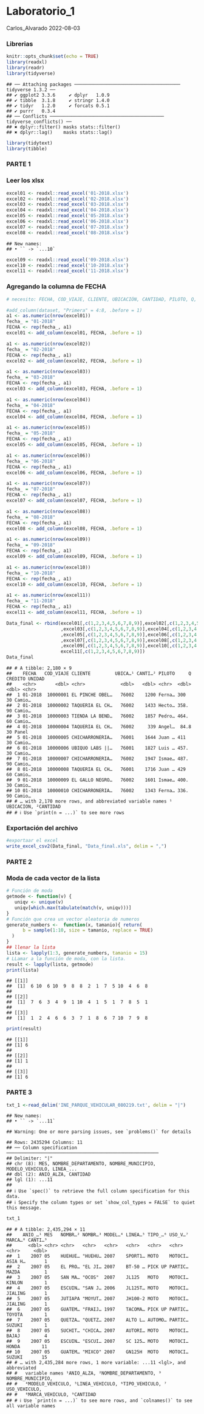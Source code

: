 Laboratorio_1
================
Carlos_Alvarado
2022-08-03

### Librerias

``` r
knitr::opts_chunk$set(echo = TRUE)
library(readxl)
library(readr)
library(tidyverse)
```

    ## ── Attaching packages ─────────────────────────────────────── tidyverse 1.3.2 ──
    ## ✔ ggplot2 3.3.6     ✔ dplyr   1.0.9
    ## ✔ tibble  3.1.8     ✔ stringr 1.4.0
    ## ✔ tidyr   1.2.0     ✔ forcats 0.5.1
    ## ✔ purrr   0.3.4     
    ## ── Conflicts ────────────────────────────────────────── tidyverse_conflicts() ──
    ## ✖ dplyr::filter() masks stats::filter()
    ## ✖ dplyr::lag()    masks stats::lag()

``` r
library(tidytext)
library(tibble)
```

### PARTE 1

### Leer los xlsx

``` r
excel01 <- readxl::read_excel('01-2018.xlsx')
excel02 <- readxl::read_excel('02-2018.xlsx')
excel03 <- readxl::read_excel('03-2018.xlsx')
excel04 <- readxl::read_excel('04-2018.xlsx')
excel05 <- readxl::read_excel('05-2018.xlsx')
excel06 <- readxl::read_excel('06-2018.xlsx')
excel07 <- readxl::read_excel('07-2018.xlsx')
excel08 <- readxl::read_excel('08-2018.xlsx')
```

    ## New names:
    ## • `` -> `...10`

``` r
excel09 <- readxl::read_excel('09-2018.xlsx')
excel10 <- readxl::read_excel('10-2018.xlsx')
excel11 <- readxl::read_excel('11-2018.xlsx')
```

### Agregando la columna de FECHA

``` r
# necesito: FECHA, COD_VIAJE, CLIENTE, UBICACIÓN, CANTIDAD, PILOTO, Q, CREDITO, UNIDAD

#add_column(dataset, "Primera" = 4:8, .before = 1)
a1 <- as.numeric(nrow(excel01))
fecha_ = "01-2018"
FECHA <- rep(fecha_, a1)
excel01 <- add_column(excel01, FECHA, .before = 1)

a1 <- as.numeric(nrow(excel02))
fecha_ = "02-2018"
FECHA <- rep(fecha_, a1)
excel02 <- add_column(excel02, FECHA, .before = 1)

a1 <- as.numeric(nrow(excel03))
fecha_ = "03-2018"
FECHA <- rep(fecha_, a1)
excel03 <- add_column(excel03, FECHA, .before = 1)

a1 <- as.numeric(nrow(excel04))
fecha_ = "04-2018"
FECHA <- rep(fecha_, a1)
excel04 <- add_column(excel04, FECHA, .before = 1)

a1 <- as.numeric(nrow(excel05))
fecha_ = "05-2018"
FECHA <- rep(fecha_, a1)
excel05 <- add_column(excel05, FECHA, .before = 1)

a1 <- as.numeric(nrow(excel06))
fecha_ = "06-2018"
FECHA <- rep(fecha_, a1)
excel06 <- add_column(excel06, FECHA, .before = 1)

a1 <- as.numeric(nrow(excel07))
fecha_ = "07-2018"
FECHA <- rep(fecha_, a1)
excel07 <- add_column(excel07, FECHA, .before = 1)

a1 <- as.numeric(nrow(excel08))
fecha_ = "08-2018"
FECHA <- rep(fecha_, a1)
excel08 <- add_column(excel08, FECHA, .before = 1)

a1 <- as.numeric(nrow(excel09))
fecha_ = "09-2018"
FECHA <- rep(fecha_, a1)
excel09 <- add_column(excel09, FECHA, .before = 1)

a1 <- as.numeric(nrow(excel10))
fecha_ = "10-2018"
FECHA <- rep(fecha_, a1)
excel10 <- add_column(excel10, FECHA, .before = 1)

a1 <- as.numeric(nrow(excel11))
fecha_ = "11-2018"
FECHA <- rep(fecha_, a1)
excel11 <- add_column(excel11, FECHA, .before = 1)

Data_final <- rbind(excel01[,c(1,2,3,4,5,6,7,8,9)],excel02[,c(1,2,3,4,5,6,7,8,9)]
                    ,excel03[,c(1,2,3,4,5,6,7,8,9)],excel04[,c(1,2,3,4,5,6,7,8,9)]
                    ,excel05[,c(1,2,3,4,5,6,7,8,9)],excel06[,c(1,2,3,4,5,6,7,8,9)]
                    ,excel07[,c(1,2,3,4,5,6,7,8,9)],excel08[,c(1,2,3,4,5,6,7,8,9)]
                    ,excel09[,c(1,2,3,4,5,6,7,8,9)],excel10[,c(1,2,3,4,5,6,7,8,9)],
                    excel11[,c(1,2,3,4,5,6,7,8,9)])
Data_final
```

    ## # A tibble: 2,180 × 9
    ##    FECHA   COD_VIAJE CLIENTE         UBICA…¹ CANTI…² PILOTO     Q CREDITO UNIDAD
    ##    <chr>       <dbl> <chr>             <dbl>   <dbl> <chr>  <dbl>   <dbl> <chr> 
    ##  1 01-2018  10000001 EL PINCHE OBEL…   76002    1200 Ferna… 300        30 Camio…
    ##  2 01-2018  10000002 TAQUERIA EL CH…   76002    1433 Hecto… 358.       90 Camio…
    ##  3 01-2018  10000003 TIENDA LA BEND…   76002    1857 Pedro… 464.       60 Camio…
    ##  4 01-2018  10000004 TAQUERIA EL CH…   76002     339 Angel…  84.8      30 Panel 
    ##  5 01-2018  10000005 CHICHARRONERIA…   76001    1644 Juan … 411        30 Camio…
    ##  6 01-2018  10000006 UBIQUO LABS ||…   76001    1827 Luis … 457.       30 Camio…
    ##  7 01-2018  10000007 CHICHARRONERIA…   76002    1947 Ismae… 487.       90 Camio…
    ##  8 01-2018  10000008 TAQUERIA EL CH…   76001    1716 Juan … 429        60 Camio…
    ##  9 01-2018  10000009 EL GALLO NEGRO…   76002    1601 Ismae… 400.       30 Camio…
    ## 10 01-2018  10000010 CHICHARRONERIA…   76002    1343 Ferna… 336.       90 Camio…
    ## # … with 2,170 more rows, and abbreviated variable names ¹​UBICACION, ²​CANTIDAD
    ## # ℹ Use `print(n = ...)` to see more rows

### Exportación del archivo

``` r
#exportaar el excel
write_excel_csv2(Data_final, "Data_final.xls", delim = ",")
```

### PARTE 2

### Moda de cada vector de la lista

``` r
# Función de moda
getmode <- function(v) {
   uniqv <- unique(v)
   uniqv[which.max(tabulate(match(v, uniqv)))]
}
# Función que crea un vector aleatoria de numeros
generate_numbers <-  function(x, tamanio){ return(
      b = sample(1:10, size = tamanio, replace = TRUE)
  )
}
## llenar la lista
lista <- lapply(1:3, generate_numbers, tamanio = 15) 
# LLamar a la función de moda, con la lista. 
result <- lapply(lista, getmode)
print(lista)
```

    ## [[1]]
    ##  [1]  6 10  6 10  9  8  8  2  1  7  5 10  4  6  8
    ## 
    ## [[2]]
    ##  [1]  7  6  3  4  9  1 10  4  1  5  1  7  8  5  1
    ## 
    ## [[3]]
    ##  [1]  1  2  4  6  6  3  7  1  8  6  7 10  7  9  8

``` r
print(result)
```

    ## [[1]]
    ## [1] 6
    ## 
    ## [[2]]
    ## [1] 1
    ## 
    ## [[3]]
    ## [1] 6

### PARTE 3

``` r
txt_1 <-read_delim('INE_PARQUE_VEHICULAR_080219.txt', delim = "|")
```

    ## New names:
    ## • `` -> `...11`

    ## Warning: One or more parsing issues, see `problems()` for details

    ## Rows: 2435294 Columns: 11
    ## ── Column specification ────────────────────────────────────────────────────────
    ## Delimiter: "|"
    ## chr (8): MES, NOMBRE_DEPARTAMENTO, NOMBRE_MUNICIPIO, MODELO_VEHICULO, LINEA_...
    ## dbl (2): ANIO_ALZA, CANTIDAD
    ## lgl (1): ...11
    ## 
    ## ℹ Use `spec()` to retrieve the full column specification for this data.
    ## ℹ Specify the column types or set `show_col_types = FALSE` to quiet this message.

``` r
txt_1
```

    ## # A tibble: 2,435,294 × 11
    ##    ANIO_…¹ MES   NOMBR…² NOMBR…³ MODEL…⁴ LINEA…⁵ TIPO_…⁶ USO_V…⁷ MARCA…⁸ CANTI…⁹
    ##      <dbl> <chr> <chr>   <chr>   <chr>   <chr>   <chr>   <chr>   <chr>     <dbl>
    ##  1    2007 05    HUEHUE… "HUEHU… 2007    SPORT1… MOTO    MOTOCI… ASIA H…       1
    ##  2    2007 05    EL PRO… "EL JI… 2007    BT-50 … PICK UP PARTIC… MAZDA         1
    ##  3    2007 05    SAN MA… "OCOS"  2007    JL125   MOTO    MOTOCI… KINLON        1
    ##  4    2007 05    ESCUIN… "SAN J… 2006    JL125T… MOTO    MOTOCI… JIALING       1
    ##  5    2007 05    JUTIAPA "MOYUT… 2007    JH100-2 MOTO    MOTOCI… JIALING       1
    ##  6    2007 05    GUATEM… "FRAIJ… 1997    TACOMA… PICK UP PARTIC… TOYOTA        1
    ##  7    2007 05    QUETZA… "QUETZ… 2007    ALTO L… AUTOMO… PARTIC… SUZUKI        1
    ##  8    2007 05    SUCHIT… "CHICA… 2007    AUTORI… MOTO    MOTOCI… BAJAJ         4
    ##  9    2007 05    ESCUIN… "ESCUI… 2007    SC 125… MOTO    MOTOCI… HONDA        11
    ## 10    2007 05    GUATEM… "MIXCO" 2007    GN125H  MOTO    MOTOCI… SUZUKI       15
    ## # … with 2,435,284 more rows, 1 more variable: ...11 <lgl>, and abbreviated
    ## #   variable names ¹​ANIO_ALZA, ²​NOMBRE_DEPARTAMENTO, ³​NOMBRE_MUNICIPIO,
    ## #   ⁴​MODELO_VEHICULO, ⁵​LINEA_VEHICULO, ⁶​TIPO_VEHICULO, ⁷​USO_VEHICULO,
    ## #   ⁸​MARCA_VEHICULO, ⁹​CANTIDAD
    ## # ℹ Use `print(n = ...)` to see more rows, and `colnames()` to see all variable names
